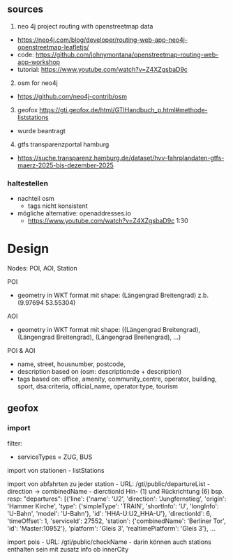## sources

1. neo 4j project routing with openstreetmap data
- https://neo4j.com/blog/developer/routing-web-app-neo4j-openstreetmap-leafletjs/
- code: https://github.com/johnymontana/openstreetmap-routing-web-app-workshop
- tutorial: https://www.youtube.com/watch?v=Z4XZgsbaD9c

2. osm for neo4j
- https://github.com/neo4j-contrib/osm

3. geofox
https://gti.geofox.de/html/GTIHandbuch_p.html#methode-liststations
- wurde beantragt

4. gtfs transparenzportal hamburg
- https://suche.transparenz.hamburg.de/dataset/hvv-fahrplandaten-gtfs-maerz-2025-bis-dezember-2025

### haltestellen
- nachteil osm 
    - tags nicht konsistent
- mögliche alternative: openaddresses.io
    - https://www.youtube.com/watch?v=Z4XZgsbaD9c 1:30


# Design

Nodes: POI, AOI, Station


POI
- geometry in WKT format mit shape: (Längengrad Breitengrad) z.b. (9.97694 53.55304)


AOI
- geometry in WKT format mit shape: ((Längengrad Breitengrad), (Längengrad Breitengrad), (Längengrad Breitengrad), ...)

POI & AOI
- name, street, housnumber, postcode, 
- description based on (osm: description:de + description)
- tags based on: office, amenity, community_centre, operator, building, sport, dsa:criteria, official_name, operator:type, tourism

## geofox
### import
filter:
- serviceTypes = ZUG, BUS


import von stationen
    - listStations

import von abfahrten zu jeder station
    - URL: /gti/public/departureList 
    - direction -> combinedName
    - dierctionId Hin- (1) und Rückrichtung (6) 
    bsp. resp:
    "departures": [{'line': {'name': 'U2',
    'direction': 'Jungfernstieg',
    'origin': 'Hammer Kirche',
    'type': {'simpleType': 'TRAIN',
     'shortInfo': 'U',
     'longInfo': 'U-Bahn',
     'model': 'U-Bahn'},
    'id': 'HHA-U:U2_HHA-U'},
   'directionId': 6,
   'timeOffset': 1,
   'serviceId': 27552,
   'station': {'combinedName': 'Berliner Tor', 'id': 'Master:10952'},
   'platform': 'Gleis 3',
   'realtimePlatform': 'Gleis 3'},
   ...

import pois
    - URL: /gti/public/checkName 
    - darin können auch stations enthalten sein mit zusatz info ob innerCity



